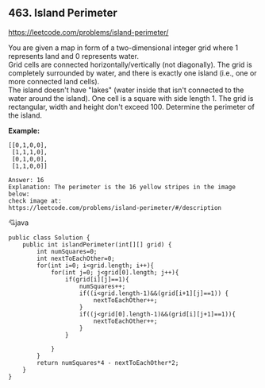 ## 463. Island Perimeter

https://leetcode.com/problems/island-perimeter/

You are given a map in form of a two-dimensional integer grid where 1 represents land and 0 represents water.   
Grid cells are connected horizontally/vertically (not diagonally). The grid is completely surrounded by water, and there is exactly one island (i.e., one or more connected land cells).   
The island doesn't have "lakes" (water inside that isn't connected to the water around the island). One cell is a square with side length 1. The grid is rectangular, width and height don't exceed 100. Determine the perimeter of the island.

**Example:**
    
    [[0,1,0,0],
     [1,1,1,0],
     [0,1,0,0],
     [1,1,0,0]]

    Answer: 16
    Explanation: The perimeter is the 16 yellow stripes in the image below:
    check image at:
    https://leetcode.com/problems/island-perimeter/#/description




:cupid:java

    public class Solution {
        public int islandPerimeter(int[][] grid) {
            int numSquares=0;
            int nextToEachOther=0;
            for(int i=0; i<grid.length; i++){
                for(int j=0; j<grid[0].length; j++){
                    if(grid[i][j]==1){
                        numSquares++;
                        if((i<grid.length-1)&&(grid[i+1][j]==1)) {
                            nextToEachOther++;
                        }
                        if((j<grid[0].length-1)&&(grid[i][j+1]==1)){
                            nextToEachOther++;
                        }
                    }

                }
            }
            return numSquares*4 - nextToEachOther*2;
        }
    }
